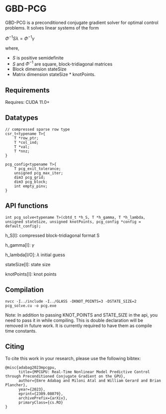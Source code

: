 # GBD-PCG
GBD-PCG is a preconditioned conjugate gradient solver for optimal control problems. It solves linear systems of the form 

$\Phi^{-1} S \lambda = \Phi^{-1} \gamma$ 

where,

- $S$ is positive semidefinite
- $S$ and $\Phi^{-1}$ are square, block-tridiagonal matrices 
- Block dimension stateSize
- Matrix dimension stateSize * knotPoints.

## Requirements
Requires: CUDA 11.0+


## Datatypes


```
// compressed sparse row type
csr_t<typename T>{
    T *row_ptr;
    T *col_ind;
    T *val;
    T *nnz;
}

pcg_config<typename T>{
    T pcg_exit_tolerance;
    unsigned pcg_max_iter;
    dim3 pcg_grid;
    dim3 pcg_block;
	int empty_pinv;
}

```

## API functions

```
int pcg_solve<typename T>(cbtd_t *h_S, T *h_gamma, T *h_lambda, unsigned stateSize, unsigned knotPoints, pcg_config *config = default_config);

``` 

h_S[I]: compressed block-tridiagonal format S

h_gamma[I]: $\gamma$

h_lambda[I/O]: $\lambda$ initial guess

stateSize[I]: state size

knotPoints[I]: knot points

## Compilation

```
nvcc -I../include -I../GLASS -DKNOT_POINTS=3 -DSTATE_SIZE=2 pcg_solve.cu -o pcg.exe 

```

Note: In addition to passing KNOT_POINTS and STATE_SIZE in the api, you need to pass it in while compiling. This is double declaration
will be removed in future work. It is currently required to have them as compile time constants.

## Citing
To cite this work in your research, please use the following bibtex:
```
@misc{adabag2023mpcgpu,
      title={MPCGPU: Real-Time Nonlinear Model Predictive Control through Preconditioned Conjugate Gradient on the GPU}, 
      author={Emre Adabag and Miloni Atal and William Gerard and Brian Plancher},
      year={2023},
      eprint={2309.08079},
      archivePrefix={arXiv},
      primaryClass={cs.RO}
}
```
